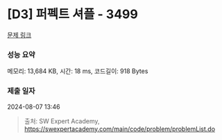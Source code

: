 # [D3] 퍼펙트 셔플 - 3499 

[문제 링크](https://swexpertacademy.com/main/code/problem/problemDetail.do?contestProbId=AWGsRbk6AQIDFAVW) 

### 성능 요약

메모리: 13,684 KB, 시간: 18 ms, 코드길이: 918 Bytes

### 제출 일자

2024-08-07 13:46



> 출처: SW Expert Academy, https://swexpertacademy.com/main/code/problem/problemList.do